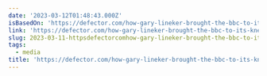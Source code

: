 ```yaml
---
date: '2023-03-12T01:48:43.000Z'
isBasedOn: 'https://defector.com/how-gary-lineker-brought-the-bbc-to-its-knees'
link: 'https://defector.com/how-gary-lineker-brought-the-bbc-to-its-knees'
slug: 2023-03-11-httpsdefectorcomhow-gary-lineker-brought-the-bbc-to-its-knees
tags:
  - media
title: 'https://defector.com/how-gary-lineker-brought-the-bbc-to-its-knees'
---
```


